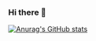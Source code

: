 ### Hi there 👋

[![Anurag's GitHub stats](https://github-readme-stats.vercel.app/api?barkawi2405e=anuraghazra)](https://github.com/anuraghazra/github-readme-stats)


<div>
  <i class='bx bxl-visual-studio'></i>
  <i class='bx bxl-html5' ></i>
</div>
